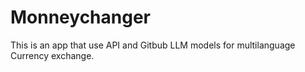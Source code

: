 # Monneychanger
This is an app that use API and Gitbub LLM models for multilanguage Currency exchange. 
